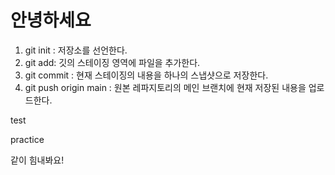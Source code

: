 # 안녕하세요

1. git init : 저장소를 선언한다.
2. git add: 깃의 스테이징 영역에 파일을 추가한다.
3. git commit : 현재 스테이징의 내용을 하나의 스냅샷으로 저장한다.
4. git push origin main : 원본 레파지토리의 메인 브랜치에 현재 저장된 내용을 업로드한다.

test

practice

같이 힘내봐요!
